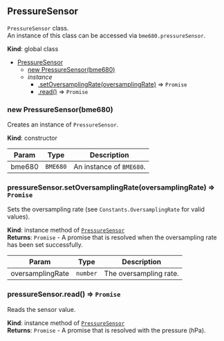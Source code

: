 <a name="PressureSensor"></a>

## PressureSensor
`PressureSensor` class.  
An instance of this class can be accessed via `bme680.pressureSensor`.

**Kind**: global class  

* [PressureSensor](#PressureSensor)
    * [new PressureSensor(bme680)](#new_PressureSensor)
    * _instance_
        * [.setOversamplingRate(oversamplingRate)](#PressureSensor+setOversamplingRate) ⇒ <code>Promise</code>
        * [.read()](#PressureSensor+read) ⇒ <code>Promise</code>

<a name="new_PressureSensor"></a>

### new PressureSensor(bme680)
Creates an instance of `PressureSensor`.

**Kind**: constructor

| Param | Type | Description |
| --- | --- | --- |
| bme680 | <code>BME680</code> | An instance of `BME680`. |

<a name="PressureSensor+setOversamplingRate"></a>

### pressureSensor.setOversamplingRate(oversamplingRate) ⇒ <code>Promise</code>
Sets the oversampling rate (see `Constants.OversamplingRate` for valid values).

**Kind**: instance method of [<code>PressureSensor</code>](#PressureSensor)  
**Returns**: <code>Promise</code> - A promise that is resolved when the oversampling rate has been set successfully.  

| Param | Type | Description |
| --- | --- | --- |
| oversamplingRate | <code>number</code> | The oversampling rate. |

<a name="PressureSensor+read"></a>

### pressureSensor.read() ⇒ <code>Promise</code>
Reads the sensor value.

**Kind**: instance method of [<code>PressureSensor</code>](#PressureSensor)  
**Returns**: <code>Promise</code> - A promise that is resolved with the pressure (hPa).
